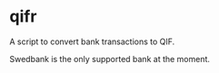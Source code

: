 qifr
====

A script to convert bank transactions to QIF.

Swedbank is the only supported bank at the moment.
